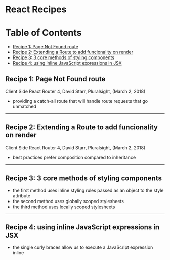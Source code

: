 # React Recipes

# Table of Contents
  - [Recipe 1: Page Not Found route](#recipe-1-page-not-found-route)
  - [Recipe 2: Extending a Route to add funcionality on render](#recipe-2-extending-a-route-to-add-funcionality-on-render)
  - [Recipe 3: 3 core methods of styling components](#recipe-3-3-core-methods-of-styling-components)
  - [Recipe 4: using inline JavaScript expressions in JSX](#recipe-4-using-inline-javascript-expressions-in-jsx)


## Recipe 1: Page Not Found route
Client Side React Router 4, David Starr, Pluralsight, (March 2, 2018)  
- providing a catch-all route that will handle route requests that go unmatched

---

## Recipe 2: Extending a Route to add funcionality on render
Client Side React Router 4, David Starr, Pluralsight, (March 2, 2018)  
- best practices prefer composition compared to inheritance

---

## Recipe 3: 3 core methods of styling components
- the first method uses inline styling rules passed as an object to the style attribute
- the second method uses globally scoped stylesheets
- the third method uses locally scoped stylesheets

---

## Recipe 4: using inline JavaScript expressions in JSX
- the single curly braces allow us to execute a JavaScript expression inline